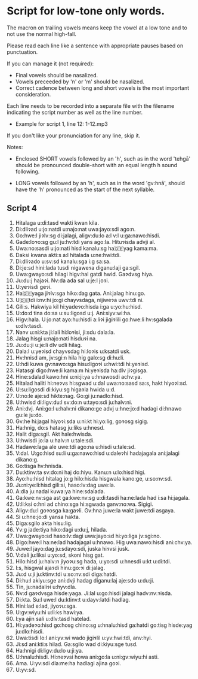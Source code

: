 # Script for low-tone only words.

The macron on trailing vowels means keep the vowel at a low tone and to not use
the normal high-fall.

Please read each line like a sentence with appropriate pauses based on punctuation.

If you can manage it (not required):

* Final vowels should be nasalized.
* Vowels preceeded by 'n' or 'm' should be nasalized.
* Correct cadence between long and short vowels is the most important consideration.

Each line needs to be recorded into a separate file with the filename indicating the
script number as well as the line number.

* Example for script 1, line 12: 1-12.mp3

If you don't like your pronunciation for any line, skip it.

Notes:

* Enclosed SHORT vowels followed by an 'h', such as in the word 'tehgā' should be
pronounced double-short with an equal length h sound following.

* LONG vowels followed by an 'h', such as in the word 'gv:hnā', should have the 'h'
pronounced as the start of the next syllable.


## Script 4

1. Hitalaga u:di:tasd wakti kwan kila.
2. Di:dliɂad u:jo:natdi u:najo:nat uwa:jayo:sdi ago:n.
3. Go:hwe:l jiɂlv:sg di:jalagi, aligv:du:lo a:l v:l u:ga:nawo:hisdi.
4. Gade:loɂo:sg gu:l ju:hv:tdi yans ago:la. Hituɂisda advji al.
5. Uwa:no:sasdi u:jo:nati hisd kanalu:sg ha:de:yag kama:ma.
6. Daksi kwana akti:s a:l hitalada u:ne:hwi:tdi.
7. Di:dliɂado u:sv:sd kanalu:sga i:g sa:sa.
8. Di:je:sd hini:lada tusdi nigaweɂa diganu:laji ga:sgil.
9. Uwa:gwayo:sdi hilagi higv:hal gatdi hwid. Gaɂdvsg hiya.
10. Ju:du:j hajaɂi. Nv:da ada sal u:je:l joɂi.
11. U:yeɂisdi geɂi.
12. Ha:de:yaga jiɂlv:sga hiko:dag gata. Ani:jalag hinu:go.
13. U:de:tdi i:nv:hi jo:gi chayvsdaga, nijiweɂa uwv:tdi ni.
14. Gili:s. Hakwiya kil hi:yadeɂo:hisda i:ga u:yo:hu:hisd.
15. U:do:d tina do:sa u:su:ligosd u:j. Ani:siyv:wi:ha.
16. Higv:hala. U:jo:nat ayo:hu:hisdi a:liɂi jigiɂlili go:hwe:li hv:sgalada u:dlv:tasdi.
17. Naɂv u:ni:kta ji:lali hi:loɂisi, ji:sdu dala:la.
18. Jalag hisgi u:najo:nati hisduɂi na.
19. Ju:du:ji u:je:li dlv udli hilag.
20. Dala:l u:yeɂisd chayvsdag hi:loɂis u:ksatdi usk.
21. Hv:hnisd am, jv:sgi:n hila hig galo:sg di:hu:li.
22. U:hdi kuwa gv:nawo:sga hisu:ligoɂi u:hwi:tdi hi:yeɂisd.
23. Hatasgi digo:hwe:li kama:m hi:yeɂisda ha:dlv jiɂgisga.
24. Hine:sdalad kawo:hni u:ni:ji:ya u:hnawosdi achv:ya.
25. Hitalad haliti hi:neɂvs hi:sgwad u:dal uwa:no:sasd sa:s, hakt hiyoɂi:sd.
26. U:su:ligosdi di:kiyu:sg higaɂla hwida u:d.
27. U:no:le aje:sd hikte:nag. Go:gi ju:nadlo:hisd.
28. U:hwisd di:ligv:du:l sv:do:n u:tayo:sdi ju:halv:ni.
29. Ani:dvj. Ani:go:l u:halv:ni dikano:ge advj u:hne:jo:d hadagi di:hnawo gu:le ju:do.
30. Gv:he hi:jagal hiyoɂi:sda u:ni:kt hi:yo:lig, goɂosg sigig.
31. Ha:hnig, do:s hatasg ju:liks u:hnesd.
32. Halit diga:sgil. Akt hale:hwisda.
33. U:hwisdi jo:la u:halv:n u:tale:sdi.
34. Hadawe:laga ale uwe:tdi ago:na u:hisdi u:tale:sd.
35. V:dal. U:go:hisd su:li u:ga:nawo:hisd u:daleɂhi hadajagala ani:jalagi dikano:g.
36. Go:tisga hv:hnisda.
37. Du:ktinv:ta sv:do:ni haj do:hiyu. Kanu:n u:lo:hisd higi.
38. Ayo:hu:hisd hitalag jo:g hilo:hisda hisgwala kano:ge, u:so:nv:sd.
39. Ju:ni:ye:li:hisd gili:si, haso:lv:dag uwe:la.
40. A:dla ju:nadal kuwa:ya hine:sdalada.
41. Ga:kwe:nv:sga ast ga:kwe:nv:sg u:di:tasdi ha:ne:lada had i:sa hi:jagala.
42. U:li:ksi o:hni ad chino:sga hi:sgwada ganv:no:wa. Sigigi.
43. Aligv:du:l goɂosga ka:gaɂli. Gv:hna juwe:la wakt juwe:tdi asgaya.
44. Si u:hne:jo:di yansa hakta.
45. Diga:sgilo akta hisu:lig.
46. Yv:g jade:tiya hiko:dagi u:du:j, hilada.
47. Uwa:gwayo:sd haso:lv:dagi uwa:jayo:sd hi:yo:liga jv:sgi:no.
48. Digo:hwe:l ha:ne:lad hadajagal u:hnawo. Hig uwa:nawo:hisdi ani:chv:ya.
49. Juwe:l jayo:dag ju:sdayo:sdi, juska hiɂvsi jusk.
50. V:dali ju:liksi u:yo:sd, skoni hisg gat.
51. Hilo:hisd ju:halv:n jiyoɂu:sg hada, u:yo:sdi u:hnesdi u:kt u:di:tdi.
52. I:s, hisgwal ajaɂdi hinu:go:ɂi di:jalag.
53. Ju:d u:ji ju:ktinv:tdi u:so:nv:sdi diga:hatdi.
54. Di:hu:l akiyu:sge ani:dvji hadag diganu:laj aje:sdo u:du:ji.
55. Tin, ju:nadaliɂi u:hyv:dla.
56. Nv:d gaɂdvsga hisde:yaga. Ji:lal u:go:hisdi jalagi hadv:nv:ɂisda.
57. Di:kta. Su:l uwe:l du:ktinv:t u:dayv:latdi hadlag.
58. Hini:lad e:lad, jiyoɂu:sga.
59. U:gv:wiyu:hi u:li:ks hawi:ya.
60. I:ya ajin sali u:dlv:tasd hatelad.
61. Hi:yadeɂo:hisd go:hosg chino:sg u:hnalu:hisd ga:hatdi go:tisg hisde:yag ju:dlo:hisdi.
62. Uwa:tisdi lo:l ani:yv:wi wado jigiɂlil u:yv:hwi:tdi, anv:hyi.
63. Ji:sd ani:kti:s hilad. Ga:sgilo wad di:kiyu:sge tusd.
64. Ha:hnigi di:ligv:du:lo u:ji:ya.
65. U:hnalu:hisdi. Hi:neɂvsi howa ani:go:la u:ni:gv:wiyu:hi asti.
66. Ama. U:yv:sdi dla:me:ha hadlagi ajina goɂi.
67. U:yv:sd.
